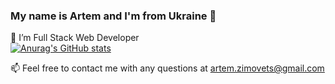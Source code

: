 ### My name is Artem and I'm from Ukraine 👋
👯  I’m Full Stack Web Developer <br />
[![Anurag's GitHub stats](https://github-readme-stats.vercel.app/api?username=artemzimovets&show_icons=true&theme=dracula&hide=contribs,prs)](https://github.com/artemzimovets)

📫  Feel free to contact me with any questions at artem.zimovets@gmail.com  <br />
